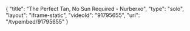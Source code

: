 {
    "title": "The Perfect Tan, No Sun Required - Nurberxo",
    "type": "solo",
    "layout": "iframe-static",
    "videoId": "91795655",
    "url": "\/tvpembed\/91795655"
}
